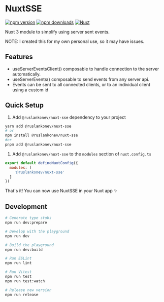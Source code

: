
# NuxtSSE

[![npm version][npm-version-src]][npm-version-href]
[![npm downloads][npm-downloads-src]][npm-downloads-href]
[![Nuxt][nuxt-src]][nuxt-href]

Nuxt 3 module to simplify using server sent events. 

NOTE: I created this for my own personal use, so it may have issues.


## Features

<!-- Highlight some of the features your module provide here -->
- useServerEventsClient() composable to handle connection to the server automatically.
- useServerEvents() composable to send events from any server api.
- Events can be sent to all connected clients, or to an individual client using a custom id

## Quick Setup

1. Add ``@ruslankonev/nuxt-sse`` dependency to your project

```bash
yarn add @ruslankonev/nuxt-sse 
# or 
npm install @ruslankonev/nuxt-sse
#or
pnpm add @ruslankonev/nuxt-sse
```

1. Add `@ruslankonev/nuxt-sse` to the `modules` section of `nuxt.config.ts`

```js
export default defineNuxtConfig({
  modules: [
    '@ruslankonev/nuxt-sse'
  ]
})
```

That's it! You can now use NuxtSSE in your Nuxt app ✨

## Development

```bash
# Generate type stubs
npm run dev:prepare

# Develop with the playground
npm run dev

# Build the playground
npm run dev:build

# Run ESLint
npm run lint

# Run Vitest
npm run test
npm run test:watch

# Release new version
npm run release
```

<!-- Badges -->
[npm-version-src]: https://img.shields.io/npm/v/@ruslankonev/nuxt-sse?style=flat&colorA=020420&colorB=00DC82
[npm-version-href]: https://npmjs.com/package/@ruslankonev/nuxt-sse

[npm-downloads-src]: https://img.shields.io/npm/dm/@ruslankonev/nuxt-sse?style=flat&colorA=020420&colorB=00DC82
[npm-downloads-href]: https://npmjs.com/package/@ruslankonev/nuxt-sse

[nuxt-src]: https://img.shields.io/badge/Nuxt-020420?logo=nuxt.js
[nuxt-href]: https://nuxt.com
